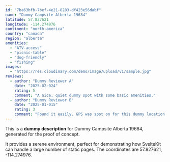 ```yaml
---
id: "7ba63bfb-7bef-4e21-8203-df423e56dabf"
name: "Dummy Campsite Alberta 19684"
latitude: 57.827621
longitude: -114.274976
continent: "north-america"
country: "canada"
region: "alberta"
amenities:
  - "ATV-access"
  - "picnic-table"
  - "dog-friendly"
  - "fishing"
images:
  - "https://res.cloudinary.com/demo/image/upload/v1/sample.jpg"
reviews:
  - author: "Dummy Reviewer A"
    date: "2025-02-024"
    rating: 5
    comment: "A nice, quiet dummy spot with some basic amenities."
  - author: "Dummy Reviewer B"
    date: "2025-01-015"
    rating: 3
    comment: "Found it easily. GPS was spot on for this dummy location."
---
```


This is a **dummy description** for Dummy Campsite Alberta 19684, generated for the proof of concept.

It provides a serene environment, perfect for demonstrating how SvelteKit can handle a large number of static pages. The coordinates are 57.827621, -114.274976.
